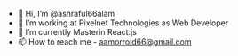 - 👋 Hi, I’m @ashraful66alam
- 👀 I’m working at Pixelnet Technologies as Web Developer
- 🌱 I’m currently Masterin React.js
- 📫 How to reach me - aamorroid66@gmail.com

